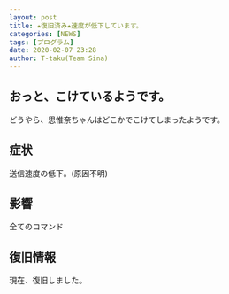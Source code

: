 ```yaml
---
layout: post
title: ★復旧済み★速度が低下しています。
categories: [NEWS]
tags: [プログラム]
date: 2020-02-07 23:28
author: T-taku(Team Sina)
---
```


## おっと、こけているようです。
どうやら、思惟奈ちゃんはどこかでこけてしまったようです。

## 症状
送信速度の低下。(原因不明)

## 影響
全てのコマンド

## 復旧情報

現在、復旧しました。
